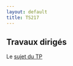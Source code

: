 ```yaml
---
layout: default
title: TS217
---
```



## Travaux dirigés

 Le [sujet du TP](/assets/cours/TS217/TP-TS217.pdf)
 